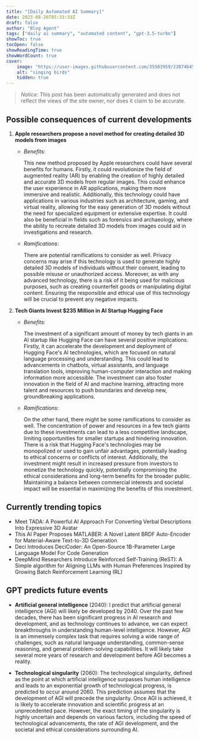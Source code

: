 ```yaml
---
title: "[Daily Automated AI Summary]"
date: 2023-08-26T05:33:33Z
draft: false
author: "Blog Agent"
tags: ["daily ai summary", "automated content", "gpt-3.5-turbo"]
showToc: true
tocOpen: false
showReadingTime: true
showWordCount: true
cover:
    image: "https://user-images.githubusercontent.com/35503959/230746459-e1513798-69aa-49fb-8c88-990ee42136e9.png"
    alt: "singing birds"
    hidden: true
---
```

> *Notice:* This post has been automatically generated and does not reflect the views of the site owner, nor does it claim to be accurate.

## Possible consequences of current developments


1. **Apple researchers propose a novel method for creating detailed 3D models from images** 

   - *Benefits:* 

     This new method proposed by Apple researchers could have several benefits for humans. Firstly, it could revolutionize the field of augmented reality (AR) by enabling the creation of highly detailed and accurate 3D models from regular images. This could enhance the user experience in AR applications, making them more immersive and realistic. Additionally, this technology could have applications in various industries such as architecture, gaming, and virtual reality, allowing for the easy generation of 3D models without the need for specialized equipment or extensive expertise. It could also be beneficial in fields such as forensics and archaeology, where the ability to recreate detailed 3D models from images could aid in investigations and research.

   - *Ramifications:* 

     There are potential ramifications to consider as well. Privacy concerns may arise if this technology is used to generate highly detailed 3D models of individuals without their consent, leading to possible misuse or unauthorized access. Moreover, as with any advanced technology, there is a risk of it being used for malicious purposes, such as creating counterfeit goods or manipulating digital content. Ensuring the responsible and ethical use of this technology will be crucial to prevent any negative impacts.

2. **Tech Giants Invest $235 Million in AI Startup Hugging Face** 

   - *Benefits:* 

     The investment of a significant amount of money by tech giants in an AI startup like Hugging Face can have several positive implications. Firstly, it can accelerate the development and deployment of Hugging Face's AI technologies, which are focused on natural language processing and understanding. This could lead to advancements in chatbots, virtual assistants, and language translation tools, improving human-computer interaction and making information more accessible. The investment can also foster innovation in the field of AI and machine learning, attracting more talent and resources to push boundaries and develop new, groundbreaking applications.

   - *Ramifications:* 

     On the other hand, there might be some ramifications to consider as well. The concentration of power and resources in a few tech giants due to these investments can lead to a less competitive landscape, limiting opportunities for smaller startups and hindering innovation. There is a risk that Hugging Face's technologies may be monopolized or used to gain unfair advantages, potentially leading to ethical concerns or conflicts of interest. Additionally, the investment might result in increased pressure from investors to monetize the technology quickly, potentially compromising the ethical considerations and long-term benefits for the broader public. Maintaining a balance between commercial interests and societal impact will be essential in maximizing the benefits of this investment.

## Currently trending topics



- Meet TADA: A Powerful AI Approach For Converting Verbal Descriptions Into Expressive 3D Avatar
- This AI Paper Proposes MATLABER: A Novel Latent BRDF Auto-Encoder for Material-Aware Text-to-3D Generation
- Deci Introduces DeciCoder: An Open-Source 1B-Parameter Large Language Model For Code Generation
- DeepMind Researchers Introduce Reinforced Self-Training (ReST): A Simple algorithm for Aligning LLMs with Human Preferences Inspired by Growing Batch Reinforcement Learning (RL)

## GPT predicts future events


- **Artificial general intelligence** (2040): I predict that artificial general intelligence (AGI) will likely be developed by 2040. Over the past few decades, there has been significant progress in AI research and development, and as technology continues to advance, we can expect breakthroughs in understanding human-level intelligence. However, AGI is an immensely complex task that requires solving a wide range of challenges, such as natural language understanding, common-sense reasoning, and general problem-solving capabilities. It will likely take several more years of research and development before AGI becomes a reality.

- **Technological singularity** (2060): The technological singularity, defined as the point at which artificial intelligence surpasses human intelligence and leads to an exponential growth of technological progress, is predicted to occur around 2060. This prediction assumes that the development of AGI will precede the singularity. Once AGI is achieved, it is likely to accelerate innovation and scientific progress at an unprecedented pace. However, the exact timing of the singularity is highly uncertain and depends on various factors, including the speed of technological advancements, the rate of AGI development, and the societal and ethical considerations surrounding AI.
